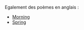 Egalement des poèmes en anglais :

- [Morning](/original_texts/2024/morning?lang=en)
- [Spring](/original_texts/2024/spring?lang=en)